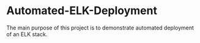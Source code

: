 # Automated-ELK-Deployment
The main purpose of this project is to demonstrate automated deployment of an ELK stack.
